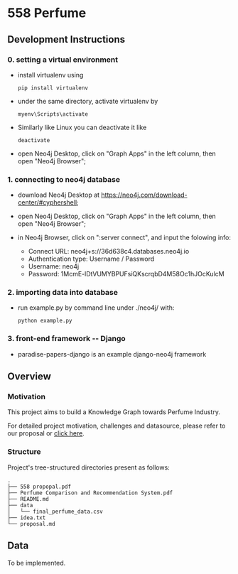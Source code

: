 # 558 Perfume

## Development Instructions

### 0. setting a virtual environment

* install virtualenv using
    ```
    pip install virtualenv 
    ```
* under the same directory, activate virtualenv by
    ```
    myenv\Scripts\activate
    ```

* Similarly like Linux you can deactivate it like
    ```
    deactivate
    ```

* open Neo4j Desktop, click on "Graph Apps" in the left column, then open "Neo4j Browser";


### 1. connecting to neo4j database

* download  Neo4j Desktop at https://neo4j.com/download-center/#cyphershell;

* open Neo4j Desktop, click on "Graph Apps" in the left column, then open "Neo4j Browser";

* in Neo4j Browser, click on  ":server connect", and input the folowing info:

    - Connect URL: neo4j+s://36d638c4.databases.neo4j.io
    - Authentication type: Username / Password
    - Username: neo4j
    - Password: 1McmE-lDtVUMYBPUFsiQKscrqbD4M58Oc1hJOcKulcM

### 2. importing data into database

* run example.py by command line under ./neo4j/ with:
    ```
    python example.py
    ```

### 3. front-end framework -- Django

* paradise-papers-django is an example django-neo4j framework




## Overview

### Motivation

This project aims to build a Knowledge Graph towards Perfume Industry.

For detailed project motivation, challenges and datasource, please refer to our proposal or [click here](/proposal.md).

### Structure

Project's tree-structured directories present as follows:

```text
.
├── 558 propopal.pdf
├── Perfume Comparison and Recommendation System.pdf
├── README.md
├── data
│   └── final_perfume_data.csv
├── idea.txt
└── proposal.md
```

## Data

To be implemented.
